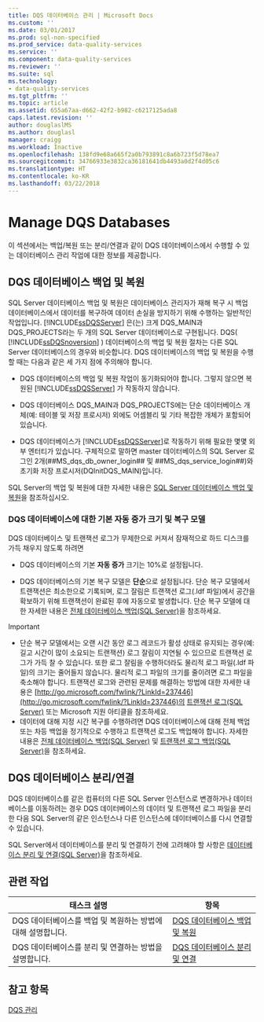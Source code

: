 ```yaml
---
title: DQS 데이터베이스 관리 | Microsoft Docs
ms.custom: ''
ms.date: 03/01/2017
ms.prod: sql-non-specified
ms.prod_service: data-quality-services
ms.service: ''
ms.component: data-quality-services
ms.reviewer: ''
ms.suite: sql
ms.technology:
- data-quality-services
ms.tgt_pltfrm: ''
ms.topic: article
ms.assetid: 655a67aa-d662-42f2-b982-c6217125ada8
caps.latest.revision: ''
author: douglaslMS
ms.author: douglasl
manager: craigg
ms.workload: Inactive
ms.openlocfilehash: 138fd9e68a665f2a0b793891c8a6b723f5d78ea7
ms.sourcegitcommit: 34766933e3832ca36181641db4493a0d2f4d05c6
ms.translationtype: HT
ms.contentlocale: ko-KR
ms.lasthandoff: 03/22/2018
---
```

# <a name="manage-dqs-databases"></a>Manage DQS Databases
  이 섹션에서는 백업/복원 또는 분리/연결과 같이 DQS 데이터베이스에서 수행할 수 있는 데이터베이스 관리 작업에 대한 정보를 제공합니다.  
  
##  <a name="BackupRestore"></a> DQS 데이터베이스 백업 및 복원  
 SQL Server 데이터베이스 백업 및 복원은 데이터베이스 관리자가 재해 복구 시 백업 데이터베이스에서 데이터를 복구하여 데이터 손실을 방지하기 위해 수행하는 일반적인 작업입니다. [!INCLUDE[ssDQSServer](../includes/ssdqsserver-md.md)] 은(는) 크게 DQS_MAIN과 DQS_PROJECTS라는 두 개의 SQL Server 데이터베이스로 구현됩니다. DQS( [!INCLUDE[ssDQSnoversion](../includes/ssdqsnoversion-md.md)] ) 데이터베이스의 백업 및 복원 절차는 다른 SQL Server 데이터베이스의 경우와 비슷합니다. DQS 데이터베이스의 백업 및 복원을 수행할 때는 다음과 같은 세 가지 점에 주의해야 합니다.  
  
-   DQS 데이터베이스의 백업 및 복원 작업이 동기화되어야 합니다. 그렇지 않으면 복원된 [!INCLUDE[ssDQSServer](../includes/ssdqsserver-md.md)] 가 작동하지 않습니다.  
  
-   DQS 데이터베이스 DQS_MAIN과 DQS_PROJECTS에는 단순 데이터베이스 개체(예: 테이블 및 저장 프로시저) 외에도 어셈블리 및 기타 복잡한 개체가 포함되어 있습니다.  
  
-   DQS 데이터베이스가 [!INCLUDE[ssDQSServer](../includes/ssdqsserver-md.md)]로 작동하기 위해 필요한 몇몇 외부 엔터티가 있습니다. 구체적으로 말하면 master 데이터베이스의 SQL Server 로그인 2개(##MS_dqs_db_owner_login## 및 ##MS_dqs_service_login##)와 초기화 저장 프로시저(DQInitDQS_MAIN)입니다.  
  
 SQL Server의 백업 및 복원에 대한 자세한 내용은 [SQL Server 데이터베이스 백업 및 복원](../relational-databases/backup-restore/back-up-and-restore-of-sql-server-databases.md)을 참조하십시오.  
  
### <a name="default-autogrowth-size-and-recovery-model-for-the-dqs-databases"></a>DQS 데이터베이스에 대한 기본 자동 증가 크기 및 복구 모델  
 DQS 데이터베이스 및 트랜잭션 로그가 무제한으로 커져서 잠재적으로 하드 디스크를 가득 채우지 않도록 하려면  
  
-   DQS 데이터베이스의 기본 **자동 증가** 크기는 10%로 설정됩니다.  
  
-   DQS 데이터베이스의 기본 복구 모델은 **단순**으로 설정됩니다. 단순 복구 모델에서 트랜잭션은 최소한으로 기록되며, 로그 잘림은 트랜잭션 로그(.ldf 파일)에서 공간을 확보하기 위해 트랜잭션이 완료된 후에 자동으로 발생합니다. 단순 복구 모델에 대한 자세한 내용은 [전체 데이터베이스 백업&#40;SQL Server&#41;](../relational-databases/backup-restore/full-database-backups-sql-server.md)을 참조하세요.  
  
> [!IMPORTANT]  
>  -   단순 복구 모델에서는 오랜 시간 동안 로그 레코드가 활성 상태로 유지되는 경우(예: 길고 시간이 많이 소요되는 트랜잭션) 로그 잘림이 지연될 수 있으므로 트랜잭션 로그가 가득 찰 수 있습니다. 또한 로그 잘림을 수행하더라도 물리적 로그 파일(.ldf 파일)의 크기는 줄어들지 않습니다. 물리적 로그 파일의 크기를 줄이려면 로그 파일을 축소해야 합니다. 트랜잭션 로그와 관련된 문제를 해결하는 방법에 대한 자세한 내용은 [http://go.microsoft.com/fwlink/?LinkId=237446](http://go.microsoft.com/fwlink/?LinkId=237446)의 [트랜잭션 로그&#40;SQL Server&#41;](../relational-databases/logs/the-transaction-log-sql-server.md) 또는 Microsoft 지원 아티클을 참조하세요.  
> -   데이터에 대해 지정 시간 복구를 수행하려면 DQS 데이터베이스에 대해 전체 백업 또는 차등 백업을 정기적으로 수행하고 트랜잭션 로그도 백업해야 합니다. 자세한 내용은 [전체 데이터베이스 백업&#40;SQL Server&#41;](../relational-databases/backup-restore/full-database-backups-sql-server.md) 및 [트랜잭션 로그 백업&#40;SQL Server&#41;](../relational-databases/backup-restore/back-up-a-transaction-log-sql-server.md)을 참조하세요.  
  
##  <a name="DetachAttach"></a> DQS 데이터베이스 분리/연결  
 DQS 데이터베이스를 같은 컴퓨터의 다른 SQL Server 인스턴스로 변경하거나 데이터베이스를 이동하려는 경우 DQS 데이터베이스의 데이터 및 트랜잭션 로그 파일을 분리한 다음 SQL Server의 같은 인스턴스나 다른 인스턴스에 데이터베이스를 다시 연결할 수 있습니다.  
  
 SQL Server에서 데이터베이스를 분리 및 연결하기 전에 고려해야 할 사항은 [데이터베이스 분리 및 연결&#40;SQL Server&#41;](../relational-databases/databases/database-detach-and-attach-sql-server.md)을 참조하세요.  
  
## <a name="related-tasks"></a>관련 작업  
  
|태스크 설명|항목|  
|----------------------|-----------|  
|DQS 데이터베이스를 백업 및 복원하는 방법에 대해 설명합니다.|[DQS 데이터베이스 백업 및 복원](../data-quality-services/backing-up-and-restoring-dqs-databases.md)|  
|DQS 데이터베이스를 분리 및 연결하는 방법을 설명합니다.|[DQS 데이터베이스 분리 및 연결](../data-quality-services/detaching-and-attaching-dqs-databases.md)|  
  
## <a name="see-also"></a>참고 항목  
 [DQS 관리](../data-quality-services/dqs-administration.md)  
  
  
